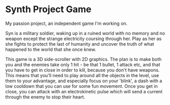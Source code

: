 # Synth Project Game
 My passion project, an independent game I'm working on.

Syn is a military soldier, waking up in a ruined world with no memory and no weapon except the strange electricity coursing through her.
Play as her as she fights to protect the last of humanity and uncover the truth of what happened to the world that she once knew.

This game is a 3D side-scroller with 2D graphics. The plan is to make both you and the enemies take only 1 hit - be that 1 bullet, 1 attack etc, and that you have to get in close in order to kill, because you don't have weapons. This means that you'll need to play around all the objects in the level, use them to your advantage, and especially focus on your 'blink', a dash with a low cooldown that you can use for some fun movement. Once you get in close, you can attack with an electrokinetic pulse which will send a current through the enemy to stop their heart.
